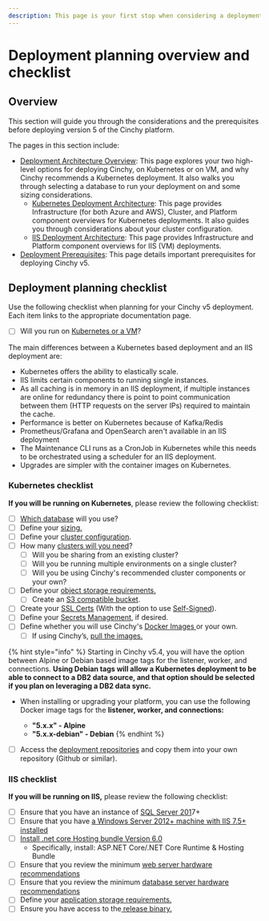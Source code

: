 ```yaml
---
description: This page is your first stop when considering a deployment of Cinchy v5.
---
```


# Deployment planning overview and checklist

## Overview

This section will guide you through the considerations and the prerequisites before deploying version 5 of the Cinchy platform.

The pages in this section include:

- [Deployment Architecture Overview](deployment-architecture-overview/): This page explores your two high-level options for deploying Cinchy, on Kubernetes or on VM, and why Cinchy recommends a Kubernetes deployment. It also walks you through selecting a database to run your deployment on and some sizing considerations.
  - [Kubernetes Deployment Architecture](deployment-architecture-overview/): This page provides Infrastructure (for both Azure and AWS), Cluster, and Platform component overviews for Kubernetes deployments. It also guides you through considerations about your cluster configuration.
  - [IIS Deployment Architecture](deployment-architecture-overview/iis-deployment-architecture.md): This page provides Infrastructure and Platform component overviews for IIS (VM) deployments.
- [Deployment Prerequisites](deployment-prerequisites/): This page details important prerequisites for deploying Cinchy v5.

## Deployment planning checklist

Use the following checklist when planning for your Cinchy v5 deployment. Each item links to the appropriate documentation page.

- [ ] Will you run on [Kubernetes or a VM](deployment-architecture-overview/#1.-kubernetes-vs-vms)?

The main differences between a Kubernetes based deployment and an IIS deployment are:

- Kubernetes offers the ability to elastically scale.
- IIS limits certain components to running single instances.
- As all caching is in memory in an IIS deployment, if multiple instances are online for redundancy there is point to point communication between them (HTTP requests on the server IPs) required to maintain the cache.
- Performance is better on Kubernetes because of Kafka/Redis
- Prometheus/Grafana and OpenSearch aren't available in an IIS deployment
- The Maintenance CLI runs as a CronJob in Kubernetes while this needs to be orchestrated using a scheduler for an IIS deployment.
- Upgrades are simpler with the container images on Kubernetes.

### Kubernetes checklist

**If you will be running on Kubernetes**, please review the following checklist:

- [ ] [Which database](deployment-architecture-overview/#2.-choosing-a-database) will you use?
- [ ] Define your [sizing.](deployment-architecture-overview/#3.-sizing-considerations-and-requirements)
- [ ] Define your [cluster configuration](deployment-architecture-overview/kubernetes-deployment-architecture.md#3.1-cluster-configuration).
- [ ] How many [clusters will you need](deployment-architecture-overview/kubernetes-deployment-architecture.md#3.1-cluster-configuration)?
  - [ ] Will you be sharing from an existing cluster?
  - [ ] Will you be running multiple environments on a single cluster?
  - [ ] Will you be using Cinchy's recommended cluster components or your own?
- [ ] Define your [object storage requirements.](deployment-architecture-overview/#3.4-object-storage-requirements)
  - [ ] Create an [S3 compatible bucket](deployment-architecture-overview/#3.4-object-storage-requirements).
- [ ] Create your [SSL Certs](deployment-prerequisites/#2.-ssl-certs) (With the option to use [Self-Signed](../kubernetes-deployment-installation/using-self-signed-ssl-certs-kubernetes-deployments.md)).
- [ ] Define your [Secrets Management,](deployment-prerequisites/#3.-secrets-management) if desired.
- [ ] Define whether you will use Cinchy's [Docker Images ](deployment-prerequisites/#5.-docker-images)or your own.
  - [ ] If using Cinchy’s, [pull the images.](deployment-prerequisites/#5.1-accessing-cinchys-docker-images)

{% hint style="info" %}
Starting in Cinchy v5.4, you will have the option between Alpine or Debian based image tags for the listener, worker, and connections. **Using Debian tags will allow a Kubernetes deployment to be able to connect to a DB2 data source, and that option should be selected if you plan on leveraging a DB2 data sync.**

- When installing or upgrading your platform, you can use the following Docker image tags for the **listener, worker, and connections:**

  - **"5.x.x" - Alpine**
  - **"5.x.x-debian" - Debian**
    {% endhint %}

- [ ] Access the [deployment repositories](deployment-prerequisites/#6.-access-to-cinchy-artifacts) and copy them into your own repository (Github or similar).

### IIS checklist

**If you will be running on IIS,** please review the following checklist:

- [ ] Ensure that you have an instance of [SQL Server 201](deployment-prerequisites/#2.1-general-requirements)7+
- [ ] Ensure that you have [a Windows Server 2012+ machine with IIS 7.5+ installed](deployment-prerequisites/#2.1-general-requirements)
- [ ] [Install .net core Hosting bundle Version 6.0](https://dotnet.microsoft.com/en-us/download/dotnet/6.0)
  - Specifically, install: ASP.NET Core/.NET Core Runtime & Hosting Bundle
- [ ] Ensure that you review the minimum [web server hardware recommendations](deployment-prerequisites/#2.2-system-requirements)
- [ ] Ensure that you review the minimum [database server hardware recommendations](deployment-prerequisites/#2.2-system-requirements)
- [ ] Define your [application storage requirements.](deployment-architecture-overview/#3.3-application-storage-requirements)
- [ ] Ensure you have access to the[ release binary.](deployment-prerequisites/#2.1-access-the-binary)
